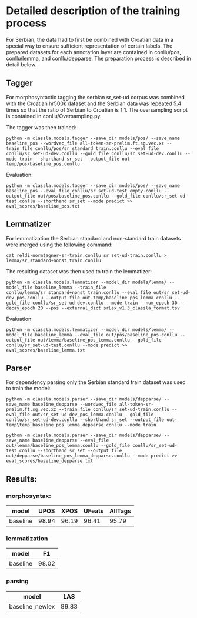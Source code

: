 # Detailed description of the training process

For Serbian, the data had to first be combined with Croatian data in a special way to ensure sufficient representation of certain labels. The prepared datasets for each annotation layer are contained in conllu/pos, conllu/lemma, and conllu/depparse. The preparation process is described in detail below.

## Tagger

For morphosyntactic tagging the serbian sr_set-ud corpus was combined with the Croatian hr500k dataset and the Serbian data was repeated 5.4 times so that the ratio of Serbian to Croatian is 1:1. The oversampling script is contained in conllu/Oversampling.py.

The tagger was then trained:

```
python -m classla.models.tagger --save_dir models/pos/ --save_name baseline_pos --wordvec_file all-token-sr-prelim.ft.sg.vec.xz --train_file conllu/pos/sr_standard_train.conllu --eval_file conllu/sr_set-ud-dev.conllu --gold_file conllu/sr_set-ud-dev.conllu --mode train --shorthand sr_set --output_file out-temp/pos/baseline_pos.conllu
```

Evaluation:

```
python -m classla.models.tagger --save_dir models/pos/ --save_name baseline_pos --eval_file conllu/sr_set-ud-test_empty.conllu --output_file out/pos/baseline_pos.conllu --gold_file conllu/sr_set-ud-test.conllu --shorthand sr_set --mode predict >> eval_scores/baseline_pos.txt
```

## Lemmatizer

For lemmatization the Serbian standard and non-standard train datasets were merged using the following command:

```
cat reldi-normtagner-sr-train.conllu sr_set-ud-train.conllu > lemma/sr_standard+nonst_train.conllu
```

The resulting dataset was then used to train the lemmatizer:

```
python -m classla.models.lemmatizer --model_dir models/lemma/ --model_file baseline_lemma --train_file conllu/lemma/sr_standard+nonst_train.conllu --eval_file out/sr_set-ud-dev_pos.conllu --output_file out-temp/baseline_pos_lemma.conllu --gold_file conllu/sr_set-ud-dev.conllu --mode train --num_epoch 30 --decay_epoch 20 --pos --external_dict srLex_v1.3_classla_format.tsv
```

Evaluation:

```
python -m classla.models.lemmatizer --model_dir models/lemma/ --model_file baseline_lemma --eval_file out/pos/baseline_pos.conllu --output_file out/lemma/baseline_pos_lemma.conllu --gold_file conllu/sr_set-ud-test.conllu --mode predict >> eval_scores/baseline_lemma.txt
```

## Parser

For dependency parsing only the Serbian standard train dataset was used to train the model:

```
python -m classla.models.parser --save_dir models/depparse/ --save_name baseline_depparse --wordvec_file all-token-sr-prelim.ft.sg.vec.xz --train_file conllu/sr_set-ud-train.conllu --eval_file out/sr_set-ud-dev_pos_lemma.conllu --gold_file conllu/sr_set-ud-dev.conllu --shorthand sr_set --output_file out-temp\temp_baseline_pos_lemma_depparse.conllu --mode train
```

```
python -m classla.models.parser --save_dir models/depparse/ --save_name baseline_depparse --eval_file out/lemma/baseline_pos_lemma.conllu --gold_file conllu/sr_set-ud-test.conllu --shorthand sr_set --output_file out/depparse/baseline_pos_lemma_depparse.conllu --mode predict >> eval_scores/baseline_depparse.txt
```

## Results:

### morphosyntax:

| model | UPOS | XPOS | UFeats | AllTags |
| --- | --- | --- | --- | --- |
| baseline | 98.94 | 96.19 | 96.41 | 95.79 |

### lemmatization

| model | F1 |
| --- | --- |
| baseline | 98.02 |

### parsing

| model | LAS |
| --- | --- |
| baseline_newlex | 89.83 |